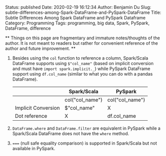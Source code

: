 Status: published
Date: 2020-02-19 16:12:34
Author: Benjamin Du
Slug: subtle-differences-among-Spark-DataFrame-and-PySpark-DataFrame
Title: Subtle Differences Among Spark DataFrame and PySpark Dataframe
Category: Programming
Tags: programming, big data, Spark, PySpark, DataFrame, difference

**
Things on this page are fragmentary and immature notes/thoughts of the author.
It is not meant to readers but rather for convenient reference of the author and future improvement.
**

1. Besides using the `col` function to reference a column,
    Spark/Scala DataFrame supports using `$"col_name"` 
    (based on implicit conversion and must have `import spark.implicit._`)
    while PySpark DataFrame support using `df.col_name` 
    (similar to what you can do with a pandas DataFrame).

    |                     | Spark/Scala        | PySpark            |
    |---------------------|--------------------|--------------------|
    |                     | col\("col\_name"\) | col\("col\_name"\) |
    | Implicit Conversion | $"col\_name"       | X                  |
    | Dot reference       | X                  | df\.col\_name      |

    
2. `DataFrame.where` and `DataFrame.filter` are equivalent in PySpark 
    while a Spark/Scala DataFrame does not have the `where` method.

3. `===` (null safe equality comparison) is supported in Spark/Scala but not available in PySpark.
